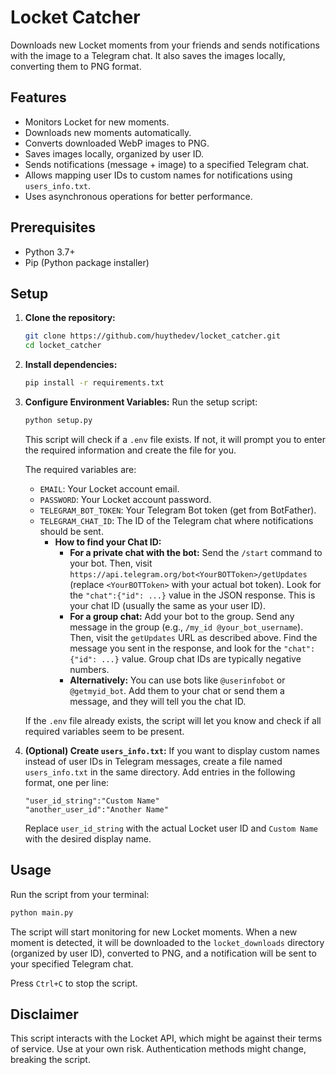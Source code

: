 # Locket Catcher

Downloads new Locket moments from your friends and sends notifications with the image to a Telegram chat. It also saves the images locally, converting them to PNG format. 

## Features

*   Monitors Locket for new moments.
*   Downloads new moments automatically.
*   Converts downloaded WebP images to PNG.
*   Saves images locally, organized by user ID.
*   Sends notifications (message + image) to a specified Telegram chat.
*   Allows mapping user IDs to custom names for notifications using `users_info.txt`.
*   Uses asynchronous operations for better performance.

## Prerequisites

*   Python 3.7+
*   Pip (Python package installer)

## Setup

1.  **Clone the repository:**
    ```bash
    git clone https://github.com/huythedev/locket_catcher.git
    cd locket_catcher
    ```

2.  **Install dependencies:**
    ```bash
    pip install -r requirements.txt
    ```

3.  **Configure Environment Variables:**
    Run the setup script:
    ```bash
    python setup.py
    ```
    This script will check if a `.env` file exists. If not, it will prompt you to enter the required information and create the file for you.

    The required variables are:
    *   `EMAIL`: Your Locket account email.
    *   `PASSWORD`: Your Locket account password.
    *   `TELEGRAM_BOT_TOKEN`: Your Telegram Bot token (get from BotFather).
    *   `TELEGRAM_CHAT_ID`: The ID of the Telegram chat where notifications should be sent.
        *   **How to find your Chat ID:**
            *   **For a private chat with the bot:** Send the `/start` command to your bot. Then, visit `https://api.telegram.org/bot<YourBOTToken>/getUpdates` (replace `<YourBOTToken>` with your actual bot token). Look for the `"chat":{"id": ...}` value in the JSON response. This is your chat ID (usually the same as your user ID).
            *   **For a group chat:** Add your bot to the group. Send any message in the group (e.g., `/my_id @your_bot_username`). Then, visit the `getUpdates` URL as described above. Find the message you sent in the response, and look for the `"chat":{"id": ...}` value. Group chat IDs are typically negative numbers.
            *   **Alternatively:** You can use bots like `@userinfobot` or `@getmyid_bot`. Add them to your chat or send them a message, and they will tell you the chat ID.

    If the `.env` file already exists, the script will let you know and check if all required variables seem to be present.

4.  **(Optional) Create `users_info.txt`:**
    If you want to display custom names instead of user IDs in Telegram messages, create a file named `users_info.txt` in the same directory. Add entries in the following format, one per line:
    ```
    "user_id_string":"Custom Name"
    "another_user_id":"Another Name"
    ```
    Replace `user_id_string` with the actual Locket user ID and `Custom Name` with the desired display name.

## Usage

Run the script from your terminal:

```bash
python main.py
```

The script will start monitoring for new Locket moments. When a new moment is detected, it will be downloaded to the `locket_downloads` directory (organized by user ID), converted to PNG, and a notification will be sent to your specified Telegram chat.

Press `Ctrl+C` to stop the script.

## Disclaimer

This script interacts with the Locket API, which might be against their terms of service. Use at your own risk. Authentication methods might change, breaking the script.
